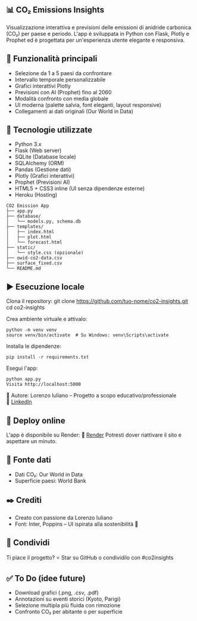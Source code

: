 ## 📊 CO₂ Emissions Insights
Visualizzazione interattiva e previsioni delle emissioni di anidride carbonica (CO₂) per paese e periodo.
L'app è sviluppata in Python con Flask, Plotly e Prophet ed è progettata per un'esperienza utente elegante e responsiva.

## 🚀 Funzionalità principali
- Selezione da 1 a 5 paesi da confrontare
- Intervallo temporale personalizzabile
- Grafici interattivi Plotly
- Previsioni con AI (Prophet) fino al 2060
- Modalità confronto con media globale
- UI moderna (palette salvia, font eleganti, layout responsive)
- Collegamenti ai dati originali (Our World in Data)

## 🧰 Tecnologie utilizzate
- Python 3.x
- Flask (Web server)
- SQLite (Database locale)
- SQLAlchemy (ORM)
- Pandas (Gestione dati)
- Plotly (Grafici interattivi)
- Prophet (Previsioni AI)
- HTML5 + CSS3 inline (UI senza dipendenze esterne)
- Heroku (Hosting)

```
CO2 Emission App
├── app.py
├── database/
│   └── models.py, schema.db
├── templates/
│   ├── index.html
│   ├── plot.html
│   └── forecast.html
├── static/
│   └── style.css (opzionale)
├── owid-co2-data.csv
├── surface_fixed.csv
└── README.md
```
## ▶️ Esecuzione locale
Clona il repository:
git clone https://github.com/tuo-nome/co2-insights.git
cd co2-insights

Crea ambiente virtuale e attivalo:
```
python -m venv venv
source venv/bin/activate  # Su Windows: venv\Scripts\activate
```
Installa le dipendenze:
```
pip install -r requirements.txt
```
Esegui l'app:
```
python app.py
Visita http://localhost:5000
```
👤 Autore: Lorenzo Iuliano – Progetto a scopo educativo/professionale  
🔗 [LinkedIn](https://www.linkedin.com/in/lorenzo-iuliano-852798220/)

## 🚀 Deploy online
L'app è disponibile su Render:
🔗 [Render](https://co2-emission-app-i5yz.onrender.com/predict?country_id=171)
Potresti dover riattivare il sito e aspettare un minuto.


## 📄 Fonte dati
- Dati CO₂: Our World in Data
- Superficie paesi: World Bank

## ✒️ Crediti
- Creato con passione da Lorenzo Iuliano
- Font: Inter, Poppins – UI ispirata alla sostenibilità 🌿

## 📢 Condividi
Ti piace il progetto?
⭐ Star su GitHub o condividilo con #co2insights


## ✅ To Do (idee future)
- Download grafici (.png, .csv, .pdf)
- Annotazioni su eventi storici (Kyoto, Parigi)
- Selezione multipla più fluida con rimozione
- Confronto CO₂ per abitante o per superficie

